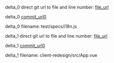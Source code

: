 delta_0 direct git url to file and line number: [file_url](https://www.github.com/kazupon/vue-i18n/commit/f6517bc03badb53df38674446391ca0fd7cf85f2/#diff-07945f29c63b1756444aaef33a0ff4e0d0fafc8559e5eabed26787133d29fcaeL208)

delta_0 [commit_url0](https://www.github.com/kazupon/vue-i18n/commit/f6517bc03badb53df38674446391ca0fd7cf85f2)

delta_0 filename: test/specs/i18n.js



delta_1 direct git url to file and line number: [file_url](https://www.github.com/grey-software/toonin/commit/b14777bb017325df380e15d1e70255010ca6bcba/#diff-583a2f93edf2099e80656b9c4a5d997ac3e5c36dfa5aca9094d32ab8a8afad2aL26)

delta_1 [commit_url0](https://www.github.com/grey-software/toonin/commit/b14777bb017325df380e15d1e70255010ca6bcba)

delta_1 filename: client-redesign/src/App.vue



